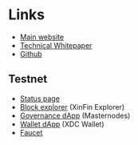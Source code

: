 # Links

- [Main website](https://mycontract.co)
- [Technical Whitepaper](https://www.xinfin.org/docs/whitepaper-tech.pdf)
- [Github](https://github.com/XinFinOrg/MyContract)

## Testnet

- [Status page](https://xinfin.network)
- [Block explorer](http://xinfin.network/#explorer) (XinFin Explorer)
- [Governance dApp](http://xinfin.network/#masternode) (Masternodes)
- [Wallet dApp](http://xinfin.network/#webWallet) (XDC Wallet)
- [Faucet](https://faucet.testnet.xinfin.org) 
